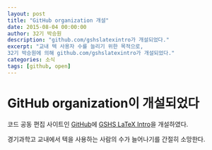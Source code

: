 ```yaml
---
layout: post
title: "GitHub organization 개설"
date: 2015-08-04 00:00:00
author: 32기 박승원
description: "github.com/gshslatexintro가 개설되었다."
excerpt: "교내 텍 사용자 수를 늘리기 위한 목적으로,
32기 박승원에 의해 github.com/gshslatexintro가 개설되었다."
categories: 소식
tags: [github, open]
---
```


# GitHub organization이 개설되었다

코드 공동 편집 사이트인 [GitHub](https://github.com)에
[GSHS LaTeX Intro](https://github.com/gshslatexintro)을 개설하였다.

경기과학고 교내에서 텍을 사용하는 사람의 수가 늘어나기를 간절히 소망한다.